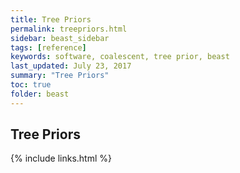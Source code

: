 ```yaml
---
title: Tree Priors
permalink: treepriors.html
sidebar: beast_sidebar
tags: [reference]
keywords: software, coalescent, tree prior, beast
last_updated: July 23, 2017
summary: "Tree Priors"
toc: true
folder: beast
---
```


## Tree Priors

{% include links.html %}